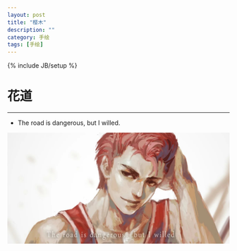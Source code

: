 ```yaml
---
layout: post
title: "樱木"
description: ""
category: 手绘
tags: [手绘]
---
```

{% include JB/setup %}

# 花道
---

* The road is dangerous, but I willed.

![Alt text](/image/20150321/psb.jpg)

<!--break-->








